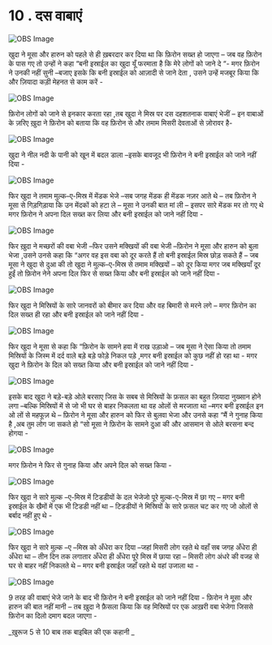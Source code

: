 # 10 . दस वाबाएं 

![OBS Image](https://cdn.door43.org/obs/jpg/360px/obs-en-10-01.jpg)

खुदा ने मूसा और हारुन को पहले से ही ख़बरदार कर दिया था कि फ़िरोन सख्त हो जाएगा – जब वह फ़िरोन के पास गए तो उन्हों ने कहा “बनी इस्राईल का खुदा यूँ फरमाता है कि मेरे लोगों को जाने दे “- मगर फ़िरोन ने उनकी नहीं सुनी –बजाए इसके कि बनी इस्राईल को आज़ादी से जाने देता , उसने उन्हें मजबूर किया कि और ज़ियादा कड़ी मेहनत से काम करें -    



![OBS Image](https://cdn.door43.org/obs/jpg/360px/obs-en-10-02.jpg)

फ़िरोन लोगों को जाने से इनकार करता रहा ,तब खुदा ने मिस्र पर दस दहशतनाक वाबाएं भेजीं – इन वाबाओं के ज़रिए ख़ुदा ने फ़िरोन को बताया कि वह फ़िरोन से और तमाम मिसरी देवताओं से ज़ोरावर है-    

![OBS Image](https://cdn.door43.org/obs/jpg/360px/obs-en-10-03.jpg)

खुदा ने नील नदी के पानी को खून में बदल डाला –इसके बावजूद भी फ़िरोन ने बनी इस्राईल को जाने नहीं दिया - 

![OBS Image](https://cdn.door43.org/obs/jpg/360px/obs-en-10-04.jpg)

फिर खुदा ने तमाम मुल्क–ए-मिस्र में मेंडक भेजे –सब जगह मेंडक ही मेंडक नज़र आते थे – तब फ़िरोन ने मूसा से  गिड़गिड़ाया कि उन मेंदकों को हटा ले – मूसा ने उनकी बात मां ली – इसपर सारे मेंडक मर तो गए थे मगर फ़िरोन ने अपना दिल सख्त कर लिया और बनी इस्राईल को जाने नहीं दिया -       

![OBS Image](https://cdn.door43.org/obs/jpg/360px/obs-en-10-05.jpg)

फिर ख़ुदा ने मच्छरों की वबा भेजी –फिर उसने मक्खियों की वबा भेजी –फ़िरोन ने मूसा और हारुन को बुला भेजा ,उसने उनसे कहा कि “अगर वह इस वबा को दूर करते हैं तो बनी इस्राईल मिस्र छोड़ सकते हैं – जब मूसा ने खुदा से दुआ की तो खुदा ने मुल्क–ए-मिस्र से तमाम मक्खियों – को दूर किया मगर जब मक्खियाँ दूर हुईं तो फ़िरोन नेने अपना दिल फिर से सख्त किया और बनी इस्राईल को जाने नहीं दिया -   

![OBS Image](https://cdn.door43.org/obs/jpg/360px/obs-en-10-06.jpg)

फिर खुदा ने मिस्रियों के सारे जानवरों को बीमार कर दिया और वह बिमारी से मरने लगे – मगर फ़िरोन का दिल सख्त ही रहा और बनी इस्राईल को जाने नहीं दिया -  

![OBS Image](https://cdn.door43.org/obs/jpg/360px/obs-en-10-07.jpg)

फिर खुदा ने मूसा से कहा कि “फ़िरोन के सामने हवा में राख उड़ाओ – जब मूसा ने ऐसा किया तो तमाम मिस्रियों के जिस्म में दर्द वाले बड़े बड़े फोड़े निकल पड़े ,मगर बनी इस्राईल को कुछ नहीं हो रहा था - मगर खुदा ने फ़िरोन के दिल को सख्त किया और बनी इस्राईल को जाने नहीं दिया -    

![OBS Image](https://cdn.door43.org/obs/jpg/360px/obs-en-10-08.jpg)

इसके बाद खुदा ने बड़े-बड़े ओले बरसाए जिस के सबब से मिस्रियों के फ़सल का बहुत ज़ियादा नुख्सान होने लगा –बल्कि मिस्रियों में से जो भी घर से बाहर निकलता था वह ओलों से मरजाता था –मगर बनी इस्राईल इन ओ लों से महफूज़ थे – फ़िरोन ने मूसा और हारुन को फिर से बुलवा भेजा और उनसे कहा “मैं ने गुनाह किया है ,अब तुम लोग जा सकते हो “सो मूसा ने फ़िरोन के सामने दुआ की और आसमान से ओले बरसना बन्द होगया -  

![OBS Image](https://cdn.door43.org/obs/jpg/360px/obs-en-10-09.jpg)

मगर फ़िरोन ने फिर से गुनाह किया और अपने दिल को सख्त किया -

![OBS Image](https://cdn.door43.org/obs/jpg/360px/obs-en-10-10.jpg)

फिर खुदा ने सारे मुल्क –ए-मिस्र में टिडडीयों के दल भेजेजो पूरे मुल्क-ए-मिस्र में छा गए – मगर बनी इस्राईल के खैमों में एक भी टिडडी नहीं था – टिडडीयों ने मिस्रियों के सारे फ़सल चट कर गए जो ओलों से बर्बाद नहीं हुए थे -    

![OBS Image](https://cdn.door43.org/obs/jpg/360px/obs-en-10-11.jpg)

फिर खुदा ने सारे मुल्क –ए –मिस्र को अँधेरा कर दिया –जहां मिसरी लोग रहते थे वहाँ सब जगह अँधेरा ही अँधेरा था – तीन दिन तक लगातार अँधेरा ही अँधेरा पूरे मिस्र में छाया रहा – मिसरी लोग अंधरे की वजह से घर से बाहर नहीं निकलते थे – मगर बनी इस्राईल जहाँ रहते थे वहां उजाला था -  

![OBS Image](https://cdn.door43.org/obs/jpg/360px/obs-en-10-12.jpg)

9 तरह की वाबाएं भेजे जाने के बाद भी फ़िरोन ने बनी इस्राईल को जाने नहीं दिया - फ़िरोन ने मूसा और हारुन की बात नहीं मानी – तब ख़ुदा ने फ़ैसला किया कि वह मिस्रियों पर एक आख़री वबा भेजेगा जिससे फ़िरोन का दिलो दमाग बदल जाएगा -     

_ख़ुरूज 5 से 10 बाब तक बाइबिल की एक कहानी _